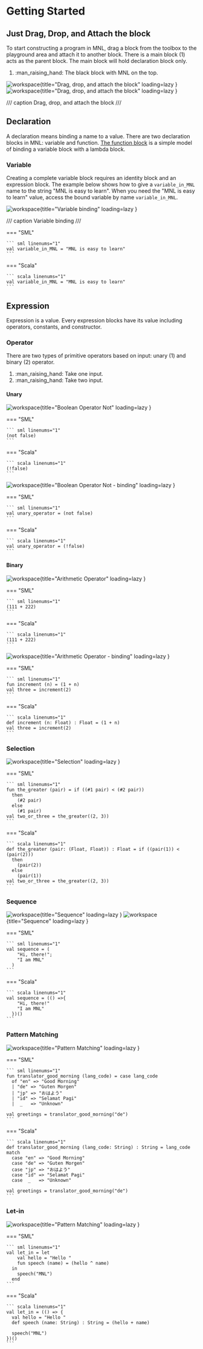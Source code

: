 # Getting Started

## Just Drag, Drop, and Attach the block

<div class="annotate" markdown>

To start constructing a program in MNL, drag a block from the toolbox to the playground area and attach it to another block.
There is a main block (1) acts as the parent block. The main block will hold declaration block only.

</div>

1.  :man_raising_hand: The black block with MNL on the top.

![workspace](assets/images/drag_light.png#only-light){title="Drag, drop, and attach the block" loading=lazy }
![workspace](assets/images/drag_dark.png#only-dark){title="Drag, drop, and attach the block" loading=lazy }

/// caption
Drag, drop, and attach the block
///

## Declaration

A declaration means binding a name to a value. There are two declaration blocks in MNL: variable and function.
[The function block](function.md#the-function) is a simple model of binding a variable block with a lambda block.

### Variable

Creating a complete variable block requires an identity block and an expression block. The example below shows how to give a `variable_in_MNL` name to the string "MNL is easy to learn". When you need the "MNL is easy to learn" value, access the bound variable by name `variable_in_MNL`.

![workspace](assets/images/variable_binding.png){title="Variable binding" loading=lazy }

/// caption
Variable binding
///

=== "SML"

    ``` sml linenums="1"
    val variable_in_MNL = "MNL is easy to learn"
    ```

=== "Scala"

    ``` scala linenums="1"
    val variable_in_MNL = "MNL is easy to learn"
    ```

## Expression

Expression is a value. Every expression blocks have its value including operators, constants, and constructor.

### Operator

<div class="annotate" markdown>

There are two types of primitive operators based on input: unary (1) and binary (2) operator.

</div>

1.  :man_raising_hand: Take one input.
2.  :man_raising_hand: Take two input.

#### Unary
![workspace](assets/images/unary_operator_boolean.png){title="Boolean Operator Not" loading=lazy }

=== "SML"

    ``` sml linenums="1"
    (not false)
    ```

=== "Scala"

    ``` scala linenums="1"
    (!false)
    ```

![workspace](assets/images/unary_operator_boolean_binding.png){title="Boolean Operator Not - binding" loading=lazy }

=== "SML"

    ``` sml linenums="1"
    val unary_operator = (not false)
    ```

=== "Scala"

    ``` scala linenums="1"
    val unary_operator = (!false)
    ```

#### Binary
![workspace](assets/images/binary_operator_arithmetic.png){title="Arithmetic Operator" loading=lazy }

=== "SML"

    ``` sml linenums="1"
    (111 + 222)
    ```

=== "Scala"

    ``` scala linenums="1"
    (111 + 222)
    ```

![workspace](assets/images/binary_operator_binding.png){title="Arithmetic Operator - binding" loading=lazy }

=== "SML"

    ``` sml linenums="1"
    fun increment (n) = (1 + n)
    val three = increment(2)
    ```

=== "Scala"

    ``` scala linenums="1"
    def increment (n: Float) : Float = (1 + n)
    val three = increment(2)
    ```


### Selection
![workspace](assets/images/selection.png){title="Selection" loading=lazy }

=== "SML"

    ``` sml linenums="1"
    fun the_greater (pair) = if ((#1 pair) < (#2 pair))
      then
        (#2 pair)
      else
        (#1 pair)
    val two_or_three = the_greater((2, 3))
    ```

=== "Scala"

    ``` scala linenums="1"
    def the_greater (pair: (Float, Float)) : Float = if ((pair(1)) < (pair(2)))
      then
        (pair(2))
      else
        (pair(1))
    val two_or_three = the_greater((2, 3))
    ```


### Sequence
![workspace](assets/images/sequence_light.png#only-light){title="Sequence" loading=lazy }
![workspace](assets/images/sequence_dark.png#only-dark){title="Sequence" loading=lazy }

=== "SML"

    ``` sml linenums="1"
    val sequence = (
        "Hi, there!";
        "I am MNL"
      )
    ```

=== "Scala"

    ``` scala linenums="1"
    val sequence = (() =>{
        "Hi, there!"
        "I am MNL"
      })()
    ```

### Pattern Matching
![workspace](assets/images/pattern_matching.png){title="Pattern Matching" loading=lazy }

=== "SML"

    ``` sml linenums="1"
    fun translator_good_morning (lang_code) = case lang_code
      of "en" => "Good Morning"
      | "de" => "Guten Morgen"
      | "jp" => "おはよう"
      | "id" => "Selamat Pagi"
      |  _   => "Unknown"

    val greetings = translator_good_morning("de")
    ```

=== "Scala"

    ``` scala linenums="1"
    def translator_good_morning (lang_code: String) : String = lang_code match
      case "en" => "Good Morning"
      case "de" => "Guten Morgen"
      case "jp" => "おはよう"
      case "id" => "Selamat Pagi"
      case  _   => "Unknown"

    val greetings = translator_good_morning("de")
    ```

### Let-in
![workspace](assets/images/let_in.png){title="Pattern Matching" loading=lazy }

=== "SML"

    ``` sml linenums="1"
    val let_in = let
        val hello = "Hello "
        fun speech (name) = (hello ^ name)
      in
        speech("MNL")
      end
    ```

=== "Scala"

    ``` scala linenums="1"
    val let_in = (() => {
      val hello = "Hello "
      def speech (name: String) : String = (hello + name)

      speech("MNL")
    })()
    ```
